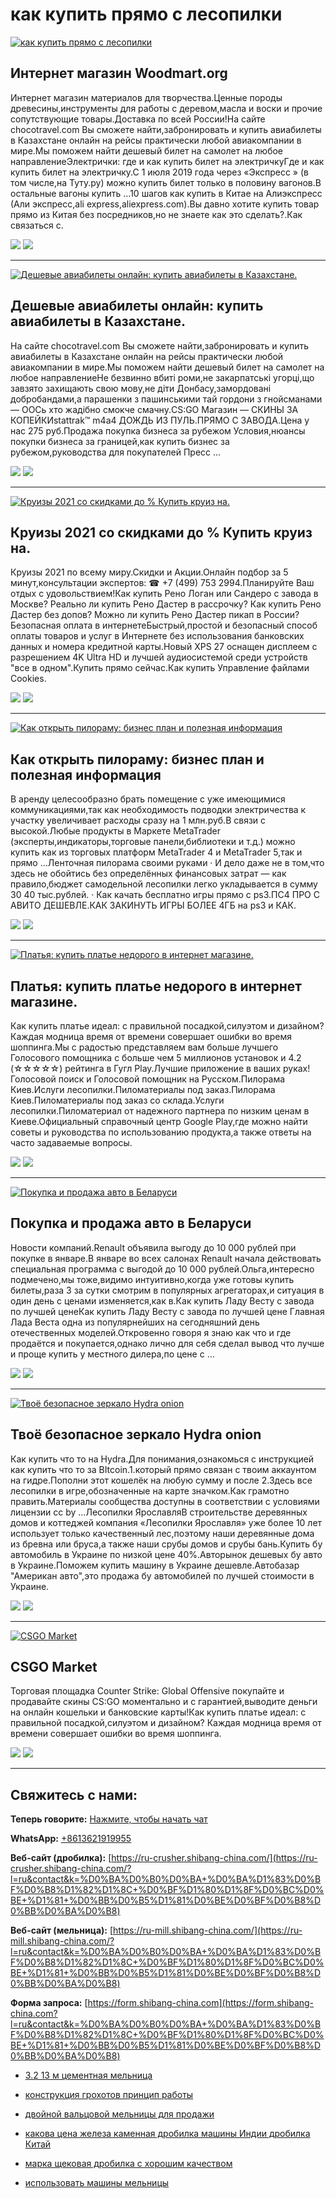 # как купить прямо с лесопилки

<a href="https://swt.shibang-china.com/?l=ru&img&k=%D0%BA%D0%B0%D0%BA+%D0%BA%D1%83%D0%BF%D0%B8%D1%82%D1%8C+%D0%BF%D1%80%D1%8F%D0%BC%D0%BE+%D1%81+%D0%BB%D0%B5%D1%81%D0%BE%D0%BF%D0%B8%D0%BB%D0%BA%D0%B8" target="_blank">![как купить прямо с лесопилки](http://static.shibang-china.com/all-800x300/639.jpg)</a>

## Интернет магазин Woodmart.org
Интернет магазин материалов для творчества.Ценные породы древесины,инструменты для работы с деревом,масла и воски и прочие сопутствующие товары.Доставка по всей России!На сайте chocotravel.com Вы cможете найти,забронировать и купить авиабилеты в Казахстане онлайн на рейсы практически любой авиакомпании в мире.Мы поможем найти дешевый билет на самолет на любое направлениеЭлектрички: где и как купить билет на электричкуГде и как купить билет на электричку.С 1 июля 2019 года через &#171;Экспресс &#187; (в том числе,на Туту.ру) можно купить билет только в половину вагонов.В остальные вагоны купить …10 шагов как купить в Китае на Алиэкспресс (Али экспресс,ali express,aliexpress.com).Вы давно хотите купить товар прямо из Китая без посредников,но не знаете как это сделать?.Как связаться с.


<a href="https://whatsapp.shibangsoft.com/WhatsApp.php" target="_blank" title="WhatsApp">![](http://static.shibang-china.com/icon/whatsapp.png)</a> <a href="https://swt.shibang-china.com/?l=ru&icon&k=%D0%BA%D0%B0%D0%BA+%D0%BA%D1%83%D0%BF%D0%B8%D1%82%D1%8C+%D0%BF%D1%80%D1%8F%D0%BC%D0%BE+%D1%81+%D0%BB%D0%B5%D1%81%D0%BE%D0%BF%D0%B8%D0%BB%D0%BA%D0%B8" target="_blank">![](http://static.shibang-china.com/icon/chat-ru.png)</a>

---

<a href="https://swt.shibang-china.com/?l=ru&img&k=%D0%BA%D0%B0%D0%BA+%D0%BA%D1%83%D0%BF%D0%B8%D1%82%D1%8C+%D0%BF%D1%80%D1%8F%D0%BC%D0%BE+%D1%81+%D0%BB%D0%B5%D1%81%D0%BE%D0%BF%D0%B8%D0%BB%D0%BA%D0%B8" target="_blank">![Дешевые авиабилеты онлайн: купить авиабилеты в Казахстане.](http://static.shibang-china.com/all-800x300/1309.jpg)</a>

## Дешевые авиабилеты онлайн: купить авиабилеты в Казахстане.
На сайте chocotravel.com Вы cможете найти,забронировать и купить авиабилеты в Казахстане онлайн на рейсы практически любой авиакомпании в мире.Мы поможем найти дешевый билет на самолет на любое направлениеНе безвинно вбиті роми,не закарпатські угорці,що завзято захищають свою мову,не діти Донбасу,замордовані добробандами,а парашенки з пашинськими тай гордони з гнойсманами — ООСь хто жадібно смокче смачну.CS:GO Магазин — СКИНЫ ЗА КОПЕЙКИstattrak™ m4a4 ДОЖДЬ ИЗ ПУЛЬ.ПРЯМО С ЗАВОДА.Цена у нас 275 руб.Продажа покупка бизнеса за рубежом Условия,нюансы покупки бизнеса за границей,как купить бизнес за рубежом,руководства для покупателей Пресс …


<a href="https://whatsapp.shibangsoft.com/WhatsApp.php" target="_blank" title="WhatsApp">![](http://static.shibang-china.com/icon/whatsapp.png)</a> <a href="https://swt.shibang-china.com/?l=ru&icon&k=%D0%BA%D0%B0%D0%BA+%D0%BA%D1%83%D0%BF%D0%B8%D1%82%D1%8C+%D0%BF%D1%80%D1%8F%D0%BC%D0%BE+%D1%81+%D0%BB%D0%B5%D1%81%D0%BE%D0%BF%D0%B8%D0%BB%D0%BA%D0%B8" target="_blank">![](http://static.shibang-china.com/icon/chat-ru.png)</a>

---

<a href="https://swt.shibang-china.com/?l=ru&img&k=%D0%BA%D0%B0%D0%BA+%D0%BA%D1%83%D0%BF%D0%B8%D1%82%D1%8C+%D0%BF%D1%80%D1%8F%D0%BC%D0%BE+%D1%81+%D0%BB%D0%B5%D1%81%D0%BE%D0%BF%D0%B8%D0%BB%D0%BA%D0%B8" target="_blank">![Круизы 2021 со скидками до % Купить круиз на.](http://static.shibang-china.com/all-800x300/1007.jpg)</a>

## Круизы 2021 со скидками до % Купить круиз на.
Круизы 2021 по всему миру.Скидки и Акции.Онлайн подбор за 5 минут,консультации экспертов: ☎ +7 (499) 753 2994.Планируйте Ваш отдых с удовольствием!Как купить Рено Логан или Сандеро с завода в Москве? Реально ли купить Рено Дастер в рассрочку? Как купить Рено Дастер без допов? Можно ли купить Рено Дастер пикап в России?Безопасная оплата в интернетеБыстрый,простой и безопасный способ оплаты товаров и услуг в Интернете без использования банковских данных и номера кредитной карты.Новый XPS 27 оснащен дисплеем с разрешением 4K Ultra HD и лучшей аудиосистемой среди устройств &quot;все в одном&quot;.Купить прямо сейчас.Как купить Управление файлами Cookies.


<a href="https://whatsapp.shibangsoft.com/WhatsApp.php" target="_blank" title="WhatsApp">![](http://static.shibang-china.com/icon/whatsapp.png)</a> <a href="https://swt.shibang-china.com/?l=ru&icon&k=%D0%BA%D0%B0%D0%BA+%D0%BA%D1%83%D0%BF%D0%B8%D1%82%D1%8C+%D0%BF%D1%80%D1%8F%D0%BC%D0%BE+%D1%81+%D0%BB%D0%B5%D1%81%D0%BE%D0%BF%D0%B8%D0%BB%D0%BA%D0%B8" target="_blank">![](http://static.shibang-china.com/icon/chat-ru.png)</a>

---

<a href="https://swt.shibang-china.com/?l=ru&img&k=%D0%BA%D0%B0%D0%BA+%D0%BA%D1%83%D0%BF%D0%B8%D1%82%D1%8C+%D0%BF%D1%80%D1%8F%D0%BC%D0%BE+%D1%81+%D0%BB%D0%B5%D1%81%D0%BE%D0%BF%D0%B8%D0%BB%D0%BA%D0%B8" target="_blank">![Как открыть пилораму: бизнес план и полезная информация](http://static.shibang-china.com/all-800x300/110.jpg)</a>

## Как открыть пилораму: бизнес план и полезная информация
В аренду целесообразно брать помещение с уже имеющимися коммуникациями,так как необходимость подводки электричества к участку увеличивает расходы сразу на 1 млн.руб.В связи с высокой.Любые продукты в Маркете MetaTrader (эксперты,индикаторы,торговые панели,библиотеки и т.д.) можно купить как из торговых платформ MetaTrader 4 и MetaTrader 5,так и прямо …Ленточная пилорама своими руками&nbsp;&#0183;&#32;И дело даже не в том,что здесь не обойтись без определённых финансовых затрат — как правило,бюджет самодельной лесопилки легко укладывается в сумму 30 40 тыс.рублей.&nbsp;&#0183;&#32;Как качать бесплатно игры прямо с ps3.ПС4 ПРО С АВИТО ДЕШЕВЛЕ.КАК ЗАКИНУТЬ ИГРЫ БОЛЕЕ 4ГБ на ps3 и КАК.


<a href="https://whatsapp.shibangsoft.com/WhatsApp.php" target="_blank" title="WhatsApp">![](http://static.shibang-china.com/icon/whatsapp.png)</a> <a href="https://swt.shibang-china.com/?l=ru&icon&k=%D0%BA%D0%B0%D0%BA+%D0%BA%D1%83%D0%BF%D0%B8%D1%82%D1%8C+%D0%BF%D1%80%D1%8F%D0%BC%D0%BE+%D1%81+%D0%BB%D0%B5%D1%81%D0%BE%D0%BF%D0%B8%D0%BB%D0%BA%D0%B8" target="_blank">![](http://static.shibang-china.com/icon/chat-ru.png)</a>

---

<a href="https://swt.shibang-china.com/?l=ru&img&k=%D0%BA%D0%B0%D0%BA+%D0%BA%D1%83%D0%BF%D0%B8%D1%82%D1%8C+%D0%BF%D1%80%D1%8F%D0%BC%D0%BE+%D1%81+%D0%BB%D0%B5%D1%81%D0%BE%D0%BF%D0%B8%D0%BB%D0%BA%D0%B8" target="_blank">![Платья: купить платье недорого в интернет магазине.](http://static.shibang-china.com/all-800x300/574.jpg)</a>

## Платья: купить платье недорого в интернет магазине.
Как купить платье идеал: с правильной посадкой,силуэтом и дизайном? Каждая модница время от времени совершает ошибки во время шоппинга.Мы с радостью представляем вам больше лучшего Голосового помощника с больше чем 5 миллионов установок и 4.2 (☆☆☆☆☆) рейтинга в Гугл Play.Лучшие приложение в ваших руках! Голосовой поиск и Голосовой помощник на Русском.Пилорама Киев.Ислуги лесопилки.Пиломатериалы под заказ.Пилорама Киев.Пиломатериалы под заказ со склада.Услуги лесопилки.Пиломатериал от надежного партнера по низким ценам в Киеве.Официальный справочный центр Google Play,где можно найти советы и руководства по использованию продукта,а также ответы на часто задаваемые вопросы.


<a href="https://whatsapp.shibangsoft.com/WhatsApp.php" target="_blank" title="WhatsApp">![](http://static.shibang-china.com/icon/whatsapp.png)</a> <a href="https://swt.shibang-china.com/?l=ru&icon&k=%D0%BA%D0%B0%D0%BA+%D0%BA%D1%83%D0%BF%D0%B8%D1%82%D1%8C+%D0%BF%D1%80%D1%8F%D0%BC%D0%BE+%D1%81+%D0%BB%D0%B5%D1%81%D0%BE%D0%BF%D0%B8%D0%BB%D0%BA%D0%B8" target="_blank">![](http://static.shibang-china.com/icon/chat-ru.png)</a>

---

<a href="https://swt.shibang-china.com/?l=ru&img&k=%D0%BA%D0%B0%D0%BA+%D0%BA%D1%83%D0%BF%D0%B8%D1%82%D1%8C+%D0%BF%D1%80%D1%8F%D0%BC%D0%BE+%D1%81+%D0%BB%D0%B5%D1%81%D0%BE%D0%BF%D0%B8%D0%BB%D0%BA%D0%B8" target="_blank">![Покупка и продажа авто в Беларуси](http://static.shibang-china.com/all-800x300/1276.jpg)</a>

## Покупка и продажа авто в Беларуси
Новости компаний.Renault объявила выгоду до 10 000 рублей при покупке в январе.В январе во всех салонах Renault начала действовать специальная программа с выгодой до 10 000 рублей.Ольга,интересно подмечено,мы тоже,видимо интуитивно,когда уже готовы купить билеты,раза 3 за сутки смотрим в популярных агрегаторах,и ситуация в один день с ценами изменяется,как в.Как купить Ладу Весту с завода по лучшей ценеКак купить Ладу Весту с завода по лучшей цене Главная Лада Веста одна из популярнейших на сегодняшний день отечественных моделей.Откровенно говоря я знаю как что и где продаётся и покупается,однако лично для себя сделал вывод что лучше и проще купить у местного дилера,по цене с …


<a href="https://whatsapp.shibangsoft.com/WhatsApp.php" target="_blank" title="WhatsApp">![](http://static.shibang-china.com/icon/whatsapp.png)</a> <a href="https://swt.shibang-china.com/?l=ru&icon&k=%D0%BA%D0%B0%D0%BA+%D0%BA%D1%83%D0%BF%D0%B8%D1%82%D1%8C+%D0%BF%D1%80%D1%8F%D0%BC%D0%BE+%D1%81+%D0%BB%D0%B5%D1%81%D0%BE%D0%BF%D0%B8%D0%BB%D0%BA%D0%B8" target="_blank">![](http://static.shibang-china.com/icon/chat-ru.png)</a>

---

<a href="https://swt.shibang-china.com/?l=ru&img&k=%D0%BA%D0%B0%D0%BA+%D0%BA%D1%83%D0%BF%D0%B8%D1%82%D1%8C+%D0%BF%D1%80%D1%8F%D0%BC%D0%BE+%D1%81+%D0%BB%D0%B5%D1%81%D0%BE%D0%BF%D0%B8%D0%BB%D0%BA%D0%B8" target="_blank">![Твоё безопасное зеркало Hydra onion](http://static.shibang-china.com/all-800x300/1266.jpg)</a>

## Твоё безопасное зеркало Hydra onion
Как купить что то на Hydra.Для понимания,ознакомься с инструкцией как купить что то за BItcoin.1.который прямо связан с твоим аккаунтом на гидре.Пополни этот кошелёк на любую сумму и после 2.Здесь все лесопилки в игре,обозначенные на карте значком.Как грамотно править.Материалы сообщества доступны в соответствии с условиями лицензии cc by …Лесопилки ЯрославляВ строительстве деревянных домов и коттеджей компания &#171;Лесопилки Ярославля&#187; уже более 10 лет использует только качественный лес,поэтому наши деревянные дома из бревна или бруса,а также наши срубы домов и срубы бань.Купить бу автомобиль в Украине по низкой цене 40%.Авторынок дешевых бу авто в Украине.Поможем купить машину в Украине дешевле.Автобазар &quot;Американ авто&quot;,это продажа бу автомобилей по лучшей стоимости в Украине.


<a href="https://whatsapp.shibangsoft.com/WhatsApp.php" target="_blank" title="WhatsApp">![](http://static.shibang-china.com/icon/whatsapp.png)</a> <a href="https://swt.shibang-china.com/?l=ru&icon&k=%D0%BA%D0%B0%D0%BA+%D0%BA%D1%83%D0%BF%D0%B8%D1%82%D1%8C+%D0%BF%D1%80%D1%8F%D0%BC%D0%BE+%D1%81+%D0%BB%D0%B5%D1%81%D0%BE%D0%BF%D0%B8%D0%BB%D0%BA%D0%B8" target="_blank">![](http://static.shibang-china.com/icon/chat-ru.png)</a>

---

<a href="https://swt.shibang-china.com/?l=ru&img&k=%D0%BA%D0%B0%D0%BA+%D0%BA%D1%83%D0%BF%D0%B8%D1%82%D1%8C+%D0%BF%D1%80%D1%8F%D0%BC%D0%BE+%D1%81+%D0%BB%D0%B5%D1%81%D0%BE%D0%BF%D0%B8%D0%BB%D0%BA%D0%B8" target="_blank">![CSGO Market](http://static.shibang-china.com/all-800x300/1026.jpg)</a>

## CSGO Market
Торговая площадка Counter Strike: Global Offensive покупайте и продавайте скины CS:GO моментально и с гарантией,выводите деньги на онлайн кошельки и банковские карты!Как купить платье идеал: с правильной посадкой,силуэтом и дизайном? Каждая модница время от времени совершает ошибки во время шоппинга.

<a href="https://whatsapp.shibangsoft.com/WhatsApp.php" target="_blank" title="WhatsApp">![](http://static.shibang-china.com/icon/whatsapp.png)</a> <a href="https://swt.shibang-china.com/?l=ru&icon&k=%D0%BA%D0%B0%D0%BA+%D0%BA%D1%83%D0%BF%D0%B8%D1%82%D1%8C+%D0%BF%D1%80%D1%8F%D0%BC%D0%BE+%D1%81+%D0%BB%D0%B5%D1%81%D0%BE%D0%BF%D0%B8%D0%BB%D0%BA%D0%B8" target="_blank">![](http://static.shibang-china.com/icon/chat-ru.png)</a>

---
## Свяжитесь с нами:

**Теперь говорите:** [Нажмите, чтобы начать чат](https://swt.shibang-china.com?l=ru&contact&k=%D0%BA%D0%B0%D0%BA+%D0%BA%D1%83%D0%BF%D0%B8%D1%82%D1%8C+%D0%BF%D1%80%D1%8F%D0%BC%D0%BE+%D1%81+%D0%BB%D0%B5%D1%81%D0%BE%D0%BF%D0%B8%D0%BB%D0%BA%D0%B8)

**WhatsApp:**  [+8613621919955](https://whatsapp.shibangsoft.com/WhatsApp.php)

**Веб-сайт (дробилка):** [https://ru-crusher.shibang-china.com/](https://ru-crusher.shibang-china.com/?l=ru&contact&k=%D0%BA%D0%B0%D0%BA+%D0%BA%D1%83%D0%BF%D0%B8%D1%82%D1%8C+%D0%BF%D1%80%D1%8F%D0%BC%D0%BE+%D1%81+%D0%BB%D0%B5%D1%81%D0%BE%D0%BF%D0%B8%D0%BB%D0%BA%D0%B8)

**Веб-сайт (мельница):** [https://ru-mill.shibang-china.com/](https://ru-mill.shibang-china.com/?l=ru&contact&k=%D0%BA%D0%B0%D0%BA+%D0%BA%D1%83%D0%BF%D0%B8%D1%82%D1%8C+%D0%BF%D1%80%D1%8F%D0%BC%D0%BE+%D1%81+%D0%BB%D0%B5%D1%81%D0%BE%D0%BF%D0%B8%D0%BB%D0%BA%D0%B8)

**Форма запроса:** [https://form.shibang-china.com](https://form.shibang-china.com?l=ru&contact&k=%D0%BA%D0%B0%D0%BA+%D0%BA%D1%83%D0%BF%D0%B8%D1%82%D1%8C+%D0%BF%D1%80%D1%8F%D0%BC%D0%BE+%D1%81+%D0%BB%D0%B5%D1%81%D0%BE%D0%BF%D0%B8%D0%BB%D0%BA%D0%B8)

* [3.2 13 м цементная мельница](../115/3.2%2013%20%D0%BC%20%D1%86%D0%B5%D0%BC%D0%B5%D0%BD%D1%82%D0%BD%D0%B0%D1%8F%20%D0%BC%D0%B5%D0%BB%D1%8C%D0%BD%D0%B8%D1%86%D0%B0.md)

* [конструкция грохотов принцип работы](../109/%D0%BA%D0%BE%D0%BD%D1%81%D1%82%D1%80%D1%83%D0%BA%D1%86%D0%B8%D1%8F%20%D0%B3%D1%80%D0%BE%D1%85%D0%BE%D1%82%D0%BE%D0%B2%20%D0%BF%D1%80%D0%B8%D0%BD%D1%86%D0%B8%D0%BF%20%D1%80%D0%B0%D0%B1%D0%BE%D1%82%D1%8B.md)

* [двойной вальцовой мельницы для продажи](../114/%D0%B4%D0%B2%D0%BE%D0%B9%D0%BD%D0%BE%D0%B9%20%D0%B2%D0%B0%D0%BB%D1%8C%D1%86%D0%BE%D0%B2%D0%BE%D0%B9%20%D0%BC%D0%B5%D0%BB%D1%8C%D0%BD%D0%B8%D1%86%D1%8B%20%D0%B4%D0%BB%D1%8F%20%D0%BF%D1%80%D0%BE%D0%B4%D0%B0%D0%B6%D0%B8.md)

* [какова цена железа каменная дробилка машины Индии дробилка Китай](../107/%D0%BA%D0%B0%D0%BA%D0%BE%D0%B2%D0%B0%20%D1%86%D0%B5%D0%BD%D0%B0%20%D0%B6%D0%B5%D0%BB%D0%B5%D0%B7%D0%B0%20%D0%BA%D0%B0%D0%BC%D0%B5%D0%BD%D0%BD%D0%B0%D1%8F%20%D0%B4%D1%80%D0%BE%D0%B1%D0%B8%D0%BB%D0%BA%D0%B0%20%D0%BC%D0%B0%D1%88%D0%B8%D0%BD%D1%8B%20%D0%98%D0%BD%D0%B4%D0%B8%D0%B8%20%D0%B4%D1%80%D0%BE%D0%B1%D0%B8%D0%BB%D0%BA%D0%B0%20%D0%9A%D0%B8%D1%82%D0%B0%D0%B9.md)

* [марка щековая дробилка с хорошим качеством](../117/%D0%BC%D0%B0%D1%80%D0%BA%D0%B0%20%D1%89%D0%B5%D0%BA%D0%BE%D0%B2%D0%B0%D1%8F%20%D0%B4%D1%80%D0%BE%D0%B1%D0%B8%D0%BB%D0%BA%D0%B0%20%D1%81%20%D1%85%D0%BE%D1%80%D0%BE%D1%88%D0%B8%D0%BC%20%D0%BA%D0%B0%D1%87%D0%B5%D1%81%D1%82%D0%B2%D0%BE%D0%BC.md)

* [использовать машины мельницы](../106/%D0%B8%D1%81%D0%BF%D0%BE%D0%BB%D1%8C%D0%B7%D0%BE%D0%B2%D0%B0%D1%82%D1%8C%20%D0%BC%D0%B0%D1%88%D0%B8%D0%BD%D1%8B%20%D0%BC%D0%B5%D0%BB%D1%8C%D0%BD%D0%B8%D1%86%D1%8B.md)